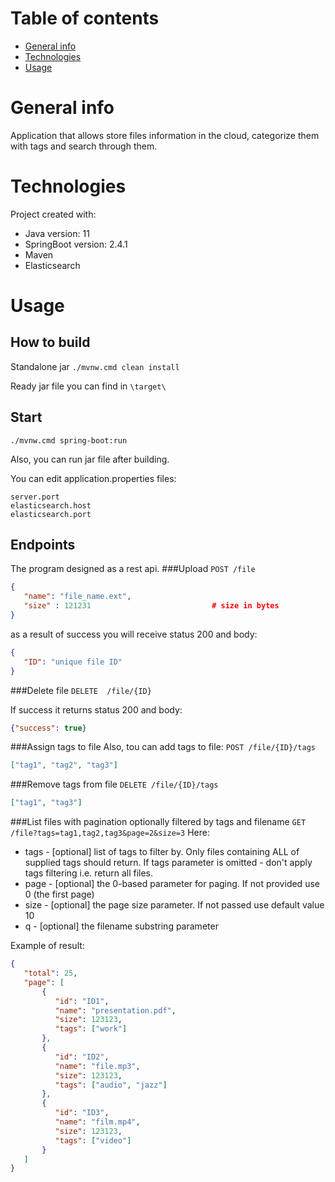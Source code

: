 # Table of contents
* [General info](#general-info)
* [Technologies](#technologies)
* [Usage](#usage)

# General info
Application that allows store files information in the cloud, categorize them with tags and search through them.
# Technologies
Project created with:
* Java version: 11
* SpringBoot version: 2.4.1
* Maven
* Elasticsearch
	
# Usage
## How to build
Standalone jar
`./mvnw.cmd clean install`

Ready jar file you can find in 
`\target\`

## Start
`./mvnw.cmd spring-boot:run`

Also, you can run jar file after building.

You can edit application.properties files:
```
server.port
elasticsearch.host
elasticsearch.port
```

## Endpoints
The program designed as a rest api.
###Upload
`POST /file`
```json
{
   "name": "file_name.ext",
   "size" : 121231                           # size in bytes
}
```
as a result of success you will receive status 200 and body:
```json
{
   "ID": "unique file ID"
}
```
###Delete file
`DELETE  /file/{ID}`

If success it returns status 200 and body:
```json
{"success": true}
```
###Assign tags to file
Also, tou can add tags to file:
`POST /file/{ID}/tags`
```json
["tag1", "tag2", "tag3"]
```
###Remove tags from file
`DELETE /file/{ID}/tags`
```json
["tag1", "tag3"]
```
###List files with pagination optionally filtered by tags and filename
`GET /file?tags=tag1,tag2,tag3&page=2&size=3`
Here:
* tags - [optional] list of tags to filter by. Only files containing ALL of supplied tags should return. If tags parameter is omitted - don't apply tags filtering i.e. return all files.
* page - [optional] the 0-based parameter for paging. If not provided use 0 (the first page)
* size - [optional] the page size parameter. If not passed use default value 10
* q - [optional] the filename substring parameter

Example of result:
```json
{
   "total": 25,
   "page": [
       {
          "id": "ID1",
          "name": "presentation.pdf",
          "size": 123123,
          "tags": ["work"]
       },
       {
          "id": "ID2",
          "name": "file.mp3",
          "size": 123123,
          "tags": ["audio", "jazz"]
       },
       {
          "id": "ID3",
          "name": "film.mp4",
          "size": 123123,
          "tags": ["video"]
       }
   ]
}

```